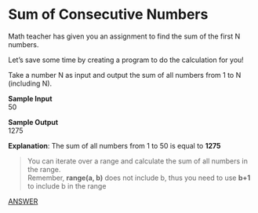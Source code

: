 # Sum of Consecutive Numbers

Math teacher has given you an assignment to find the sum of the first N numbers.

Let’s save some time by creating a program to do the calculation for you!

Take a number N as input and output the sum of all numbers from 1 to N (including N).

**Sample Input** </br>
50

**Sample Output** </br>
1275

**Explanation**: The sum of all numbers from 1 to 50 is equal to **1275**

> You can iterate over a range and calculate the sum of all numbers in the range. </br>
Remember, **range(a, b)** does not include b, thus you need to use **b+1** to include b in the range

[ANSWER](/Answers/00024-%20Sum%20of%20Consecutive%20Numbers.py)
